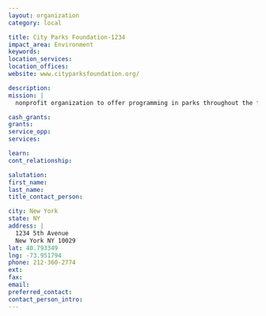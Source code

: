 ```yaml
---
layout: organization
category: local

title: City Parks Foundation-1234
impact_area: Environment
keywords: 
location_services: 
location_offices: 
website: www.cityparksfoundation.org/‎

description: 
mission: |
  nonprofit organization to offer programming in parks throughout the five boroughs of New York City. The Organization was founded in 1989 to support the vast majority of New York City parks without access to private resources. By creating arts, sports and educational programs in over 700 public parks, and by encouraging community development within public parks as a focal point, we help to revitalize not only parks but also the neighborhoods that surround them.

cash_grants: 
grants: 
service_opp: 
services: 

learn: 
cont_relationship: 

salutation: 
first_name: 
last_name: 
title_contact_person: 

city: New York
state: NY
address: |
  1234 5th Avenue  
  New York NY 10029
lat: 40.793349
lng: -73.951794
phone: 212-360-2774
ext: 
fax: 
email: 
preferred_contact: 
contact_person_intro: 
---
```

